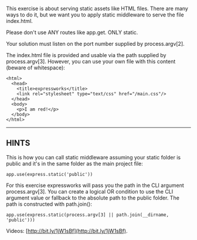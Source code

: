 
This exercise is about serving static assets like HTML files.
There are many ways to do it, but we want you to apply static middleware to serve the file index.html.

Please don't use ANY routes like app.get. ONLY static.

Your solution must listen on the port number supplied by process.argv[2].

The index.html file is provided and usable via the path supplied by
process.argv[3]. However, you can use your own file with this content (beware of whitespace):

    <html>
      <head>
        <title>expressworks</title>
        <link rel="stylesheet" type="text/css" href="/main.css"/>
      </head>
      <body>
        <p>I am red!</p>
      </body>
    </html>

-------------------------------------------------------------------------------

## HINTS

This is how you can call static middleware assuming your static folder is public and it's in the same folder as the main project file:

    app.use(express.static('public'))

For this exercise expressworks will pass you the path in the CLI argument process.argv[3]. You can create a logical OR condition to use the CLI argument value or fallback to the absolute path to the public folder. The path is constructed with path.join():

    app.use(express.static(process.argv[3] || path.join(__dirname, 'public')))

Videos: [http://bit.ly/1jW1sBf](http://bit.ly/1jW1sBf).

